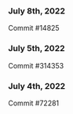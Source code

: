 ### July 8th, 2022

Commit #14825

### July 5th, 2022

Commit #314353


### July 4th, 2022

Commit #72281
